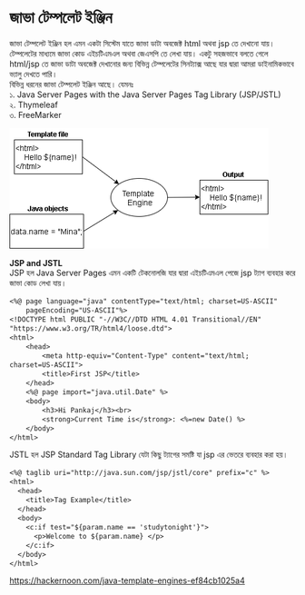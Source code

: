 # জাভা টেম্পলেট ইঞ্জিন

জাভা টেম্পলেট ইঞ্জিন হল এমন একটা সিস্টেম যাতে জাভা ডাটা অবজেক্ট html অথবা jsp তে দেখানো যায়। টেম্পলেটের মাধ্যমে জাভা কোড এইচটিএমএল অথবা জেএসপি তে লেখা যায়। একটু সহজভাবে বলতে গেলে html/jsp তে জাভা ডাটা অবজেক্ট দেখানোর জন্য বিভিন্ন টেম্পলেটের সিনট্যাক্স আছে যার দ্বারা আমরা ডাইনামিকভাবে ভ্যালু দেখতে পারি।                
বিভিন্ন ধরনের জাভা টেম্পলেট ইঞ্জিন আছে। যেমনঃ       
১. Java Server Pages with the Java Server Pages Tag Library (JSP/JSTL)                  
২. Thymeleaf                
৩. FreeMarker                  

<img src="Images/Template Engine.png" />

**JSP and JSTL**                                   
JSP হল Java Server Pages এমন একটি টেকনোলজি যার দ্বারা এইচটিএমএল পেজে jsp ট্যাগ ব্যবহার করে জাভা কোড লেখা যায়।              
```
<%@ page language="java" contentType="text/html; charset=US-ASCII"
    pageEncoding="US-ASCII"%>
<!DOCTYPE html PUBLIC "-//W3C//DTD HTML 4.01 Transitional//EN" "https://www.w3.org/TR/html4/loose.dtd">
<html>
	<head>
		<meta http-equiv="Content-Type" content="text/html; charset=US-ASCII">
		<title>First JSP</title>
	</head>
	<%@ page import="java.util.Date" %>
	<body>
		<h3>Hi Pankaj</h3><br>
		<strong>Current Time is</strong>: <%=new Date() %>
	</body>
</html>
```

JSTL হল JSP Standard Tag Library যেটা কিছু ট্যাগের সমষ্টি যা jsp এর ভেতরে ব্যবহার করা হয়।                      
```
<%@ taglib uri="http://java.sun.com/jsp/jstl/core" prefix="c" %>
<html>
  <head>
    <title>Tag Example</title>
  </head>
  <body>
    <c:if test="${param.name == 'studytonight'}">
      <p>Welcome to ${param.name} </p>
    </c:if>
  </body>
</html>
```



https://hackernoon.com/java-template-engines-ef84cb1025a4